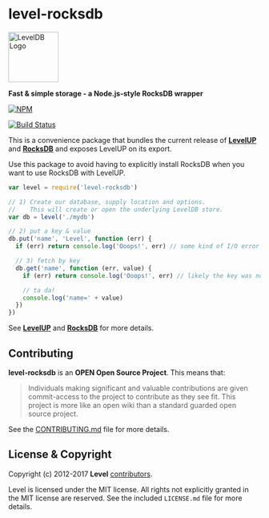 level-rocksdb
=============

<img alt="LevelDB Logo" height="100" src="http://leveldb.org/img/logo.svg">

**Fast & simple storage - a Node.js-style RocksDB wrapper**

[![NPM](https://nodei.co/npm/level-rocksdb.png)](https://nodei.co/npm/level-rocksdb/)

[![Build Status](https://secure.travis-ci.org/Level/level-rocksdb.png)](http://travis-ci.org/Level/level-rocksdb)

This is a convenience package that bundles the current release of **[LevelUP](https://github.com/Level/levelup)** and **[RocksDB](https://github.com/Level/rocksdb)** and exposes LevelUP on its export.

Use this package to avoid having to explicitly install RocksDB when you want to use RocksDB with LevelUP.

```js
var level = require('level-rocksdb')

// 1) Create our database, supply location and options.
//    This will create or open the underlying LevelDB store.
var db = level('./mydb')

// 2) put a key & value
db.put('name', 'Level', function (err) {
  if (err) return console.log('Ooops!', err) // some kind of I/O error

  // 3) fetch by key
  db.get('name', function (err, value) {
    if (err) return console.log('Ooops!', err) // likely the key was not found

    // ta da!
    console.log('name=' + value)
  })
})
```

See **[LevelUP](https://github.com/rvagg/node-levelup)** and **[RocksDB](https://github.com/rvagg/node-leveldown/tree/rocksdb)** for more details.

<a name="contributing"></a>
Contributing
------------

**level-rocksdb** is an **OPEN Open Source Project**. This means that:

> Individuals making significant and valuable contributions are given commit-access to the project to contribute as they see fit. This project is more like an open wiki than a standard guarded open source project.

See the [CONTRIBUTING.md](https://github.com/Level/level/blob/master/CONTRIBUTING.md) file for more details.

<a name="license"></a>
License &amp; Copyright
-------------------

Copyright (c) 2012-2017 **Level** [contributors](https://github.com/level/community#contributors).

Level is licensed under the MIT license. All rights not explicitly granted in the MIT license are reserved. See the included `LICENSE.md` file for more details.
